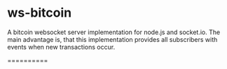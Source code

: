 ws-bitcoin
==========

A bitcoin websocket server implementation for node.js and socket.io. The main advantage is, that this implementation provides all
subscribers with events when new transactions occur.

==========
